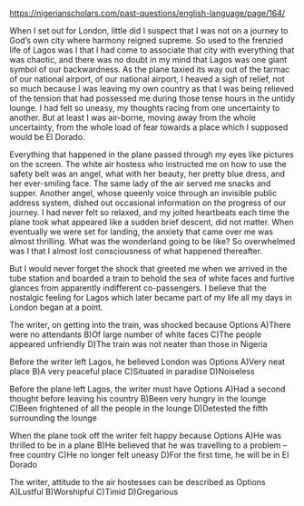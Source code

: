 https://nigerianscholars.com/past-questions/english-language/page/164/

When I set out for London, little did I suspect that I was not on a journey to God’s own city where harmony reigned supreme. So used to the frenzied life of Lagos was I that I had come to associate that city with everything that was chaotic, and there was no doubt in my mind that Lagos was one giant symbol of our backwardness. As the plane taxied its way out of the tarmac of our national airport, of our national airport, I heaved a sigh of relief, not so much because I was leaving my own country as that I was being relieved of the tension that had possessed me during those tense hours in the untidy lounge. I had felt so uneasy, my thoughts racing from one uncertainty to another. But at least I was air-borne, moving away from the whole uncertainty, from the whole load of fear towards a place which I supposed would be El Dorado.

Everything that happened in the plane passed through my eyes like pictures on the screen. The white air hostess who instructed me on how to use the safety belt was an angel, what with her beauty, her pretty blue dress, and her ever-smiling face. The same lady of the air served me snacks and supper. Another angel, whose queenly voice through an invisible public address system, dished out occasional information on the progress of our journey. I had never felt so relaxed, and my jolted heartbeats each time the plane took what appeared like a sudden brief descent, did not matter. When eventually we were set for landing, the anxiety that came over me was almost thrilling. What was the wonderland going to be like? So overwhelmed was I that I almost lost consciousness of what happened thereafter.

But I would never forget the shock that greeted me when we arrived in the tube station and boarded a train to behold the sea of white faces and furtive glances from apparently indifferent co-passengers. I believe that the nostalgic feeling for Lagos which later became part of my life all my days in London began at a point.

The writer, on getting into the train, was shocked because
Options
A)There were no attendants
B)Of large number of white faces
C)The people appeared unfriendly
D)The train was not neater than those in Nigeria

Before the writer left Lagos, he believed London was
Options
A)Very neat place
B)A very peaceful place
C)Situated in paradise
D)Noiseless

Before the plane left Lagos, the writer must have
Options
A)Had a second thought before leaving his country
B)Been very hungry in the lounge
C)Been frightened of all the people in the lounge
D)Detested the fifth surrounding the lounge

When the plane took off the writer felt happy because
Options
A)He was thrilled to be in a plane
B)He believed that he was travelling to a problem –free country
C)He no longer felt uneasy
D)For the first time, he will be in El Dorado

The writer, attitude to the air hostesses can be described as
Options
A)Lustful
B)Worshipful
C)Timid
D)Gregarious
